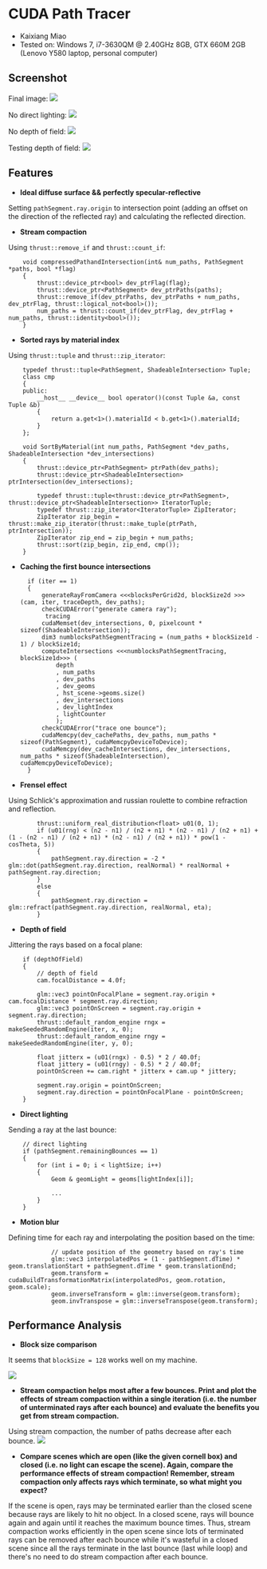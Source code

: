 CUDA Path Tracer
================

* Kaixiang Miao
* Tested on: Windows 7, i7-3630QM @ 2.40GHz 8GB, GTX 660M 2GB (Lenovo Y580 laptop, personal computer)

## Screenshot

Final image:
![](./img/a.png)

No direct lighting:
![](./img/e.png)

No depth of field:
![](./img/b.png)

Testing depth of field:
![](./img/d.png)

## Features

* **Ideal diffuse surface && perfectly specular-reflective**

Setting `pathSegment.ray.origin` to intersection point (adding an offset on the direction of the reflected ray) and calculating the reflected direction.

* **Stream compaction**

Using `thrust::remove_if` and `thrust::count_if`:

		void compressedPathandIntersection(int& num_paths, PathSegment *paths, bool *flag)
		{
			thrust::device_ptr<bool> dev_ptrFlag(flag);
			thrust::device_ptr<PathSegment> dev_ptrPaths(paths);
			thrust::remove_if(dev_ptrPaths, dev_ptrPaths + num_paths, dev_ptrFlag, thrust::logical_not<bool>());
			num_paths = thrust::count_if(dev_ptrFlag, dev_ptrFlag + num_paths, thrust::identity<bool>());
		}


* **Sorted rays by material index**

Using `thrust::tuple` and `thrust::zip_iterator`:
 
		typedef thrust::tuple<PathSegment, ShadeableIntersection> Tuple;
		class cmp
		{
		public:
			__host__ __device__ bool operator()(const Tuple &a, const Tuple &b)
			{
				return a.get<1>().materialId < b.get<1>().materialId;
			}
		};
		
		void SortByMaterial(int num_paths, PathSegment *dev_paths, ShadeableIntersection *dev_intersections)
		{
			thrust::device_ptr<PathSegment> ptrPath(dev_paths);
			thrust::device_ptr<ShadeableIntersection> ptrIntersection(dev_intersections);
			
			typedef thrust::tuple<thrust::device_ptr<PathSegment>, thrust::device_ptr<ShadeableIntersection>> IteratorTuple;
			typedef thrust::zip_iterator<IteratorTuple> ZipIterator;
			ZipIterator zip_begin = thrust::make_zip_iterator(thrust::make_tuple(ptrPath, ptrIntersection));
			ZipIterator zip_end = zip_begin + num_paths;
			thrust::sort(zip_begin, zip_end, cmp());
		}

* **Caching the first bounce intersections**

		if (iter == 1)
		{
			generateRayFromCamera <<<blocksPerGrid2d, blockSize2d >>>(cam, iter, traceDepth, dev_paths);
			checkCUDAError("generate camera ray");
			 tracing
			cudaMemset(dev_intersections, 0, pixelcount * sizeof(ShadeableIntersection));
			dim3 numblocksPathSegmentTracing = (num_paths + blockSize1d - 1) / blockSize1d;
			computeIntersections <<<numblocksPathSegmentTracing, blockSize1d>>> (
				depth
				, num_paths
				, dev_paths
				, dev_geoms
				, hst_scene->geoms.size()
				, dev_intersections
				, dev_lightIndex
				, lightCounter
				);
			checkCUDAError("trace one bounce");
			cudaMemcpy(dev_cachePaths, dev_paths, num_paths * sizeof(PathSegment), cudaMemcpyDeviceToDevice);
			cudaMemcpy(dev_cacheIntersections, dev_intersections, num_paths * sizeof(ShadeableIntersection), cudaMemcpyDeviceToDevice);
		}

* **Frensel effect**

Using Schlick's approximation and russian roulette to combine refraction and reflection.

			thrust::uniform_real_distribution<float> u01(0, 1);
			if (u01(rng) < (n2 - n1) / (n2 + n1) * (n2 - n1) / (n2 + n1) + (1 - (n2 - n1) / (n2 + n1) * (n2 - n1) / (n2 + n1)) * pow(1 - cosTheta, 5))
			{
				pathSegment.ray.direction = -2 * glm::dot(pathSegment.ray.direction, realNormal) * realNormal + pathSegment.ray.direction;
			}
			else
			{
				pathSegment.ray.direction = glm::refract(pathSegment.ray.direction, realNormal, eta);
			}

* **Depth of field**

Jittering the rays based on a focal plane:

		if (depthOfField)
		{
			// depth of field
			cam.focalDistance = 4.0f;
	
			glm::vec3 pointOnFocalPlane = segment.ray.origin + cam.focalDistance * segment.ray.direction;
			glm::vec3 pointOnScreen = segment.ray.origin + segment.ray.direction;
			thrust::default_random_engine rngx = makeSeededRandomEngine(iter, x, 0);
			thrust::default_random_engine rngy = makeSeededRandomEngine(iter, y, 0);
			
			float jitterx = (u01(rngx) - 0.5) * 2 / 40.0f;
			float jittery = (u01(rngy) - 0.5) * 2 / 40.0f;
			pointOnScreen += cam.right * jitterx + cam.up * jittery;
	
			segment.ray.origin = pointOnScreen;
			segment.ray.direction = pointOnFocalPlane - pointOnScreen;
		}

* **Direct lighting**

Sending a ray at the last bounce:

		// direct lighting
		if (pathSegment.remainingBounces == 1)
		{
			for (int i = 0; i < lightSize; i++)
			{
				Geom & geomLight = geoms[lightIndex[i]];
				
				...
			}
		}

* **Motion blur**

Defining time for each ray and interpolating the position based on the time:

				// update position of the geometry based on ray's time
				glm::vec3 interpolatedPos = (1 - pathSegment.dTime) * geom.translationStart + pathSegment.dTime * geom.translationEnd;
				geom.transform = cudaBuildTransformationMatrix(interpolatedPos, geom.rotation, geom.scale);
				geom.inverseTransform = glm::inverse(geom.transform);
				geom.invTranspose = glm::inverseTranspose(geom.transform);

## Performance Analysis

* **Block size comparison**

It seems that `blockSize = 128` works well on my machine.

![](./img/table2.jpg)

* **Stream compaction helps most after a few bounces. Print and plot the effects of stream compaction within a single iteration (i.e. the number of unterminated rays after each bounce) and evaluate the benefits you get from stream compaction.**

Using stream compaction, the number of paths decrease after each bounce.
![](./img/table1.jpg)

* **Compare scenes which are open (like the given cornell box) and closed (i.e. no light can escape the scene). Again, compare the performance effects of stream compaction! Remember, stream compaction only affects rays which terminate, so what might you expect?**

If the scene is open, rays may be terminated earlier than the closed scene because rays are likely to hit no object. In a closed scene, rays will bounce again and again until it reaches the maximum bounce times. Thus, stream compaction works efficiently in the open scene since lots of terminated rays can be removed after each bounce while it's wasteful in a closed scene since all the rays terminate in the last bounce (last while loop) and there's no need to do stream compaction after each bounce.









